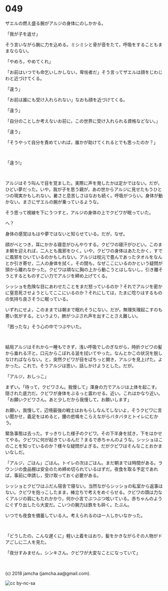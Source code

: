 # 049

ザエルの燃え盛る腕がアルジの身体にのしかかる。  

「我が子を返せ」  

そう言いながら腕に力を込める。ミシミシと骨が音をたて，呼吸をすることもままならない。  

「やめろ，やめてくれ」  

「お前はいつでも命乞いしかしない，卑怯者だ」そう言ってザエルは顔をじわじわと近づけてくる。  

「違う」  

「お前は誰にも受け入れられない」なおも顔を近づけてくる。  

「違う」  

「自分のことしか考えないお前に，この世界に受け入れられる資格などない。」  

「違う」  

「そうやって自分を責めていれば，誰かが助けてくれるとでも思ったのか？」  

<br>  

「違う!」  

<br>  

アルジはそう叫んで目を覚ました。実際に声を発したかは定かではない。だが，ひどい夢だった。いや，我が子を思う親が，あの世からアルジに見せたもうひとつの現実かもしれない。暑さと息苦しさはなおも続く。呼吸がつらい。身体が動かない。まさにザエルの腕が乗っているような。  

そう思って視線を下にうつすと，アルジの身体の上でクビワが眠っていた。  

へ？  

身体の感覚はもはや夢ではないと知らせている。だが，なぜ。  

顔がべとつき，耳にかかる寝息がひんやりする。クビワの寝汗がひどい。このまま朝を迎えれば，二人とも風邪をひく。いや，クビワの身体はあたたかく，すでに風邪をひいているのかもしれない。アルジは枕元で畳んであったタオルをなんとか引き寄せ，二人の身体を拭く。その間も，なぜここにいるのかという疑問が頭から離れなかった。クビワは頑なに胸の上から動こうとはしないし，引き離そうとするとものすごい力でアルジを締め上げてくる。  

シッショを危険な目にあわせたことをまだ怒っているのか？それでアルジを密かに窒息死させようとしてここにいるのか？それにしては，たまに唸りはするものの気持ち良さそうに眠っている。  

いずれにせよ，このままでは朝まで眠れそうにない。だが，無理矢理起こすのも悪い気がする。というより，肺がつぶされ声を出すことさえ難しい。  

「困ったな」そう心の中でつぶやいた。  

<br>  

結局アルジはそれから一睡もできず，浅い呼吸でしのぎながら，時折クビワの髪から垂れる汗と，口元からこぼれる涎を拭いてやった。なんとかこの状況を脱しなければならない。と，突然クビワが目をぱちっと開き，アルジを見上げた。よかった。これで。そうアルジは思い，話しかけようとした。だが。  

「アルジ，おしっこ」  

まずい。「待って，クビワさん。我慢して」渾身の力でアルジは上体を起こす。隠された底力だ。クビワが身体をぶるっと震わせる。近い。これはかなり近い。「お願いクビワさん。あと少しだから我慢して，お願いします」  

お願い，我慢して，辺境最強の戦士はおもらしなんてしないよ，そうクビワに言い聞かせ，義足をはめると，腰の悲鳴をこらえながらバタバタとトイレにむかう。  

緊急事態は去った。すっきりした様子のクビワ。その下半身を拭き，下をはかせてやる。クビワに何が起きているんだ？まるで赤ちゃんのような。シッショはこのことを知っているのか？様々な疑問がよぎる。だがクビワはそんなことおかまいなしだ。  

「アルジ，ごはん」ごはん。トイレの次はごはん。まだ朝までは時間がある。ラウンジの食品棚は安全のため締め切られているはずだ。夜食を取る予定であれば，事前に申請し，受け取っておく必要がある。  

シッショとクビワはふだん宿舎で寝ない。当然ながらシッショの私室から返事はない。クビワを抱っこしたまま，棒立ちで考えをめぐらせる。クビワの頭は力なくアルジの肩にもたれかかり，何か小言でぶつぶつ呟いている。赤ちゃんのようにぐずり出したら大変だ。こいつの腕力は鉄をも砕く。たぶん。  

いつでも夜食を備蓄している人。考えられるのは一人しかいなかった。  

<br>  

「どうしたの，こんな遅くに」軽い上着をはおり，髪をかきながらその人物がドアごしに二人を見た。  

「夜分すみません，シンキさん。クビワが大変なことになっていて」  

<br>  
<br>  
(c) 2018 jamcha (jamcha.aa@gmail.com).  

![cc by-nc-sa](http://i.creativecommons.org/l/by-nc-sa/4.0/88x31.png)
